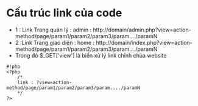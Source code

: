# Cấu trúc link của code
* 1 : Link Trang quản lý : admin : http://domain/admin.php?view=action-method/page/param1/param2/param3/param..../paramN
* 2 :Link Trang giao diện : home : http://domain/index.php?view=action-method/page/param1/param2/param3/param..../paramN
* Trong đó $_GET['view'] là biến xử lý link chính chủa website
```
#!php
<?php
	/* 
	link : ?view=action-method/page/param1/param2/param3/param..../paramN
	*/
?>
```

